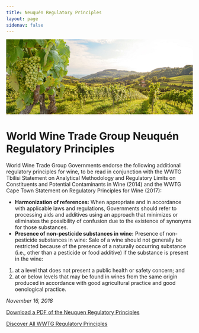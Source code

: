 ```yaml
---
title: Neuquén Regulatory Principles
layout: page
sidenav: false
---
```


![winery field with white grapes in focus](/assets/uploads/winery-white-grapes.jpg)

# World Wine Trade Group Neuquén Regulatory Principles

World Wine Trade Group Governments endorse the following additional regulatory principles for wine, to be read in conjunction with the WWTG Tbilisi Statement on Analytical Methodology and Regulatory Limits on Constituents and Potential Contaminants in Wine (2014) and the WWTG Cape Town Statement on Regulatory Principles for Wine (2017): 

- **Harmonization of references:** When appropriate and in accordance with applicable laws and regulations, Governments should refer to processing aids and additives using an approach that minimizes or eliminates the possibility of confusion due to the existence of synonyms for those substances. 
- **Presence of non-pesticide substances in wine:** Presence of non-pesticide substances in wine: Sale of a wine should not generally be restricted because of the presence of a naturally occurring substance (i.e., other than a pesticide or food additive) if the substance is present in the wine: 
1. at a level that does not present a public health or safety concern; and 
2. at or below levels that may be found in wines from the same origin produced in accordance with good agricultural practice and good oenological practice.

*November 16, 2018*

<a class="usa-button" href="{{site.baseurl}}/assets/uploads/neuquen.pdf">Download a PDF of the Neuquen Regulatory Principles</a>


<a class="usa-button" href="{{site.baseurl}}/principles">Discover All WWTG Regulatory Principles</a>
